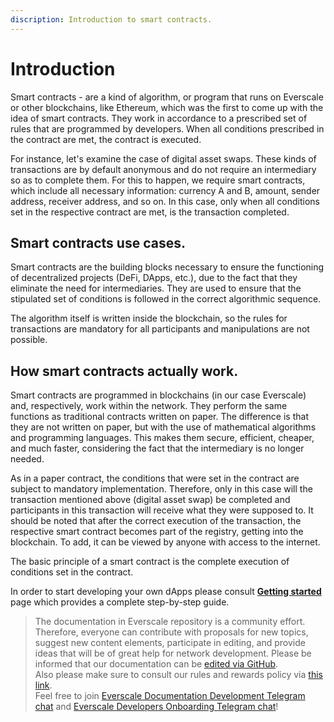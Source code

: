 ```yaml
---
discription: Introduction to smart contracts.
---
```


# Introduction

Smart contracts - are a kind of algorithm, or program that runs on Everscale or other blockchains, like Ethereum, which was the first to come up with the idea of smart contracts.
They work in accordance to a prescribed set of rules that are programmed by developers. When all conditions prescribed in the contract are met, the contract is executed.

For instance, let's examine the case of digital asset swaps. These kinds of transactions are by default anonymous and do not require an intermediary so as to complete them. For this to happen, we require smart contracts, which include all necessary information: currency A and B, amount, sender address, receiver address, and so on. In this case, only when all conditions set in the respective contract are met, is the transaction completed.

## Smart contracts use cases.

Smart contracts are the building blocks necessary to ensure the functioning of decentralized projects (DeFi, DApps, etc.), due to the fact that they eliminate the need for intermediaries. They are used to ensure that the stipulated set of conditions is followed in the correct algorithmic sequence.

The algorithm itself is written inside the blockchain, so the rules for transactions are mandatory for all participants and manipulations are not possible.

## How smart contracts actually work.

Smart contracts are programmed in  blockchains (in our case Everscale) and, respectively, work within the network. They perform the same functions as traditional contracts written on paper. The difference is that they are not written on paper, but with the use of mathematical algorithms and programming languages. This makes them secure, efficient, cheaper, and much faster, considering the fact that the intermediary is no longer needed.

As in a paper contract, the conditions that were set in the contract are subject to mandatory implementation. Therefore, only in this case will the transaction mentioned above (digital asset swap) be completed and participants in this transaction will receive what they were supposed to. It should be noted that after the correct execution of the transaction, the respective smart contract becomes part of the registry, getting into the blockchain. To add, it can be viewed by anyone with access to the internet.

The basic principle of a smart contract is the complete execution of conditions set in the contract.

In order to start developing your own dApps please consult [**Getting started**](../getting-started.md) page which provides a complete step-by-step guide.

>  The documentation in Everscale repository is a community effort. Therefore, everyone can contribute with proposals for new topics, suggest new content elements, participate in editing, and provide ideas that will be of great help for network development.
Please be informed that our documentation can be [edited via GitHub](https://github.com/everscale-org/docs/issues).  
  Also please make sure to consult our rules and rewards policy via [this link](https://docs.everscale.network/contribute/hot-streams/documentations).  
  Feel free to join [Everscale Documentation Development Telegram chat](https://t.me/+C2IpQXWZtCwxYzEy) and [Everscale Developers Onboarding Telegram chat](https://t.me/+Vca1Gs6uPzIyNWVi)!